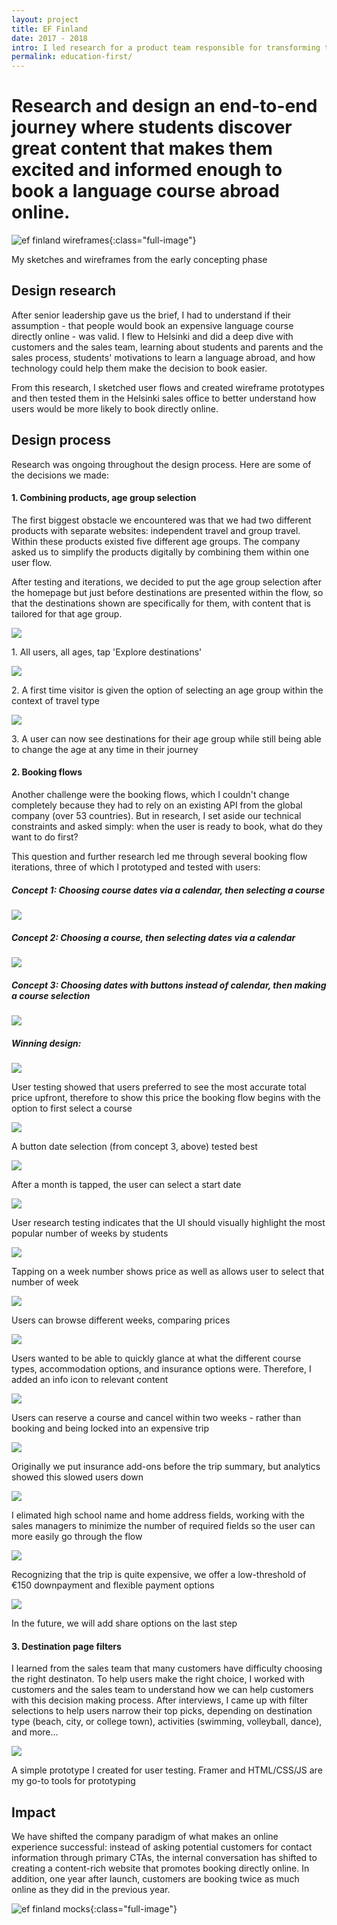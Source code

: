 ```yaml
---
layout: project
title: EF Finland
date: 2017 - 2018
intro: I led research for a product team responsible for transforming the digital future of EF Languages Abroad through research-driven design solutions. </br><br/>Roles&#58; Lead UX Researcher / Designer
permalink: education-first/
---
```


<div class="page-content-alternative">

  <div class="wrapper">
    <div class="grid-display">
      <div class="row projectBody">
       <div class="col-12">
        <h1 class="questionProject">Research and design an end-to-end journey where students discover great content that makes them excited and informed enough to book a language course abroad online.</h1>
        <p></p>
      </div>
    </div>
  </div>

</div>
</div>

![ef finland wireframes](../assets/images/secondBoard.jpg){:class="full-image"}

<div class="page-content-alternative captionFullImage">
  <div class="wrapper">
    <div class="grid-display">
      <div class="row projectBody">
       <div class="col-12">

  <p class="captionText">My sketches and wireframes from the early concepting phase</p>

</div>
</div>
</div>
</div>
</div>

<div class="page-content-alternative">
  <div class="wrapper">
    <div class="grid-display">
      <div class="row projectBody">
       <div class="col-2">
       </div>
       <div class="col-8">
        <h2 class="projectTitle">Design research</h2>
        <p>After senior leadership gave us the brief, I had to understand if their assumption - that people would book an expensive language course directly online - was valid. I flew to Helsinki and did a deep dive with customers and the sales team, learning about students and parents and the sales process, students' motivations to learn a language abroad, and how technology could help them make the decision to book easier.</p>
        <p>
        From this research, I sketched user flows and created wireframe prototypes and then tested them in the Helsinki sales office to better understand how users would be more likely to book directly online.</p>
      </div>
    </div>
  </div>

</div>
</div>

<div class="page-content">

  <div class="wrapper">
    <div class="grid-display">
      <div class="row projectBuilt">
       <div class="col-2">
       </div>
       <div class="col-8">
        <h2 class="projectTitle">Design process</h2>
        <p>Research was ongoing throughout the design process. Here are some of the decisions we made:</p>
        <h4 class="projectSectionTitle">1. Combining products, age group selection</h4>
        <p>The first biggest obstacle we encountered was that we had two different products with separate websites: independent travel and group travel. Within these products existed five different age groups. The company asked us to simplify the products digitally by combining them within one user flow.</p>
        <p>After testing and iterations, we decided to put the age group selection after the homepage but just before destinations are presented within the flow, so that the destinations shown are specifically for them, with content that is tailored for that age group.</p>
      </div>
    </div>
  </div>
  <div class="grid-display">
    <div class="row projectMocks projectBuilt">
     <div class="col-4 column-4-grid">
      <img src="../assets/images/testing2_UX_finland_grid1.jpg">
      <p class="captionText">1. All users, all ages, tap 'Explore destinations'</p>
    </div>
    <div class="col-4 column-4-grid">
      <img src="../assets/images/testing2_UX_finland_grid2.jpg">
      <p class="captionText">2. A first time visitor is given the option of selecting an age group within the context of travel type</p>
    </div>
    <div class="col-4 column-4-grid">
      <img src="../assets/images/testing2_UX_finland_grid3.jpg">
      <p class="captionText">3. A user can now see destinations for their age group while still being able to change the age at any time in their journey</p>
    </div>
    
  </div>
</div>
<div class="grid-display">
  <div class="row projectBody projectBuilt">
   <div class="col-2">
   </div>
   <div class="col-8">
    <h4 class="projectSectionTitle">2. Booking flows</h4>
    <p>Another challenge were the booking flows, which I couldn't change completely because they had to rely on an existing API from the global company (over 53 countries). But in research, I set aside our technical constraints and asked simply: when the user is ready to book, what do they want to do first?</p>
    <p>This question and further research led me through several booking flow iterations, three of which I prototyped and tested with users:</p>
  </div>
</div>
</div>
<div class="grid-display">
  <div class="row projectBuilt">
    <h5>Concept 1: Choosing course dates via a calendar, then selecting a course</h5>
    <div class="col-12">
      <img src="../assets/images/bookingEF_concept1.png">
    </div>
    
  </div>
  <div class="row">
    <h5>Concept 2:  Choosing a course, then selecting dates via a calendar</h5>
    <div class="col-12">
     <img src="../assets/images/bookingEF_concept2.png">
   </div>
 </div>
 <div class="row">
  <h5>Concept 3: Choosing dates with buttons instead of calendar, then making a course selection</h5>
  <div class="col-12">
    <img src="../assets/images/bookingEF_concept3.png">
  </div>
</div>
<div class="row projectBuilt">
  <h5>Winning design:</h5>
  <div class="col-4 column-4-grid">
    <img src="../assets/images/bookingFlow/ILS_bookingstepOne.jpg">
    <p class="captionText">User testing showed that users preferred to see the most accurate total price upfront, therefore to show this price the booking flow begins with the option to first select a course</p>
  </div>
  <div class="col-4 column-4-grid">
    <img src="../assets/images/bookingFlow/ILS_bookingStepTwo.jpg">
    <p class="captionText">A button date selection (from concept 3, above) tested best</p>
  </div>
  <div class="col-4 column-4-grid">
    <img src="../assets/images/bookingFlow/ILS_bookingStepThree.jpg">
    <p class="captionText">After a month is tapped, the user can select a start date</p>
  </div>
</div>
<div class="row projectBuilt">
 <div class="col-4 column-4-grid">
  <img src="../assets/images/bookingFlow/ILS_bookingStepFour.jpg">
  <p class="captionText">User research testing indicates that the UI should visually highlight the most popular number of weeks by students</p>
</div>
<div class="col-4 column-4-grid">
  <img src="../assets/images/bookingFlow/ILS_bookingStepFive.jpg">
  <p class="captionText">Tapping on a week number shows price as well as allows user to select that number of week</p>
</div>
<div class="col-4 column-4-grid">
  <img src="../assets/images/bookingFlow/ILS_bookingStepFive_5Weeks.jpg">
  <p class="captionText">Users can browse different weeks, comparing prices</p>
</div>
</div>
<div class="row projectBuilt">
 <div class="col-4 column-4-grid">
  <img src="../assets/images/bookingFlow/ILS_bookingStepSix.jpg">
  <p class="captionText">Users wanted to be able to quickly glance at what the different course types, accommodation options, and insurance options were. Therefore, I added an info icon to relevant content </p>
</div>
<div class="col-4 column-4-grid">
  <img src="../assets/images/bookingFlow/stepNine.jpg">
  <p class="captionText">Users can reserve a course and cancel within two weeks - rather than booking and being locked into an expensive trip</p>
</div>
<div class="col-4 column-4-grid">
  <img src="../assets/images/bookingFlow/ILS_bookingStepSeven.jpg">
  <p class="captionText">Originally we put insurance add-ons before the trip summary, but analytics showed this slowed users down</p>
</div>
</div>
<div class="row projectBuilt">
 <div class="col-4 column-4-grid">
  <img src="../assets/images/bookingFlow/stepTen.jpg">
  <p class="captionText">I elimated high school name and home address fields, working with the sales managers to minimize the number of required fields so the user can more easily go through the flow</p>
</div>
<div class="col-4 column-4-grid">
  <img src="../assets/images/bookingFlow/stepTwelve.jpg">
  <p class="captionText">Recognizing that the trip is quite expensive, we offer a low-threshold of €150 downpayment and flexible payment options</p>
</div>
<div class="col-4 column-4-grid">
  <img src="../assets/images/bookingFlow/stepDone.jpg">
  <p class="captionText">In the future, we will add share options on the last step</p>
</div>
</div>

<div class="grid-display">
  <div class="row projectBody projectBuilt">
   <div class="col-2">
   </div>
   <div class="col-8">
    <h4 class="projectSectionTitle">3. Destination page filters</h4>
    <p>I learned from the sales team that many customers have difficulty choosing the right destinaton. To help users make the right choice, I worked with customers and the sales team to understand how we can help customers with this decision making process. After interviews, I came up with filter selections to help users narrow their top picks, depending on destination type (beach, city, or college town), activities (swimming, volleyball, dance), and more...</p>
  </div>
</div>
<div class="row projectBuilt prototypeFilters">
 <div class="col-2">
 </div>
 <div class="col-8">
  <img src="../assets/images/filtering5.gif">
  <p class="captionText">A simple prototype I created for user testing. Framer and HTML/CSS/JS are my go-to tools for prototyping</p>
</div>
<div class="col-2">
</div>
</div>
</div>

</div>
</div>


</div>

<div class="page-content-alternative">
  <div class="wrapper">
    <div class="grid-display">
      <div class="row projectBody">
       <div class="col-2">
       </div>
       <div class="col-8">
        <h2 class="projectTitle">Impact</h2>
        <p>We have shifted the company paradigm of what makes an online experience successful: instead of asking potential customers for contact information through primary CTAs, the internal conversation has shifted to creating a content-rich website that promotes booking directly online. In addition, one year after launch, customers are booking twice as much online as they did in the previous year.</p>
      </div>
    </div>
  </div>

</div>
</div>

![ef finland mocks](../assets/images/Artboard_ef2.jpg){:class="full-image"}



